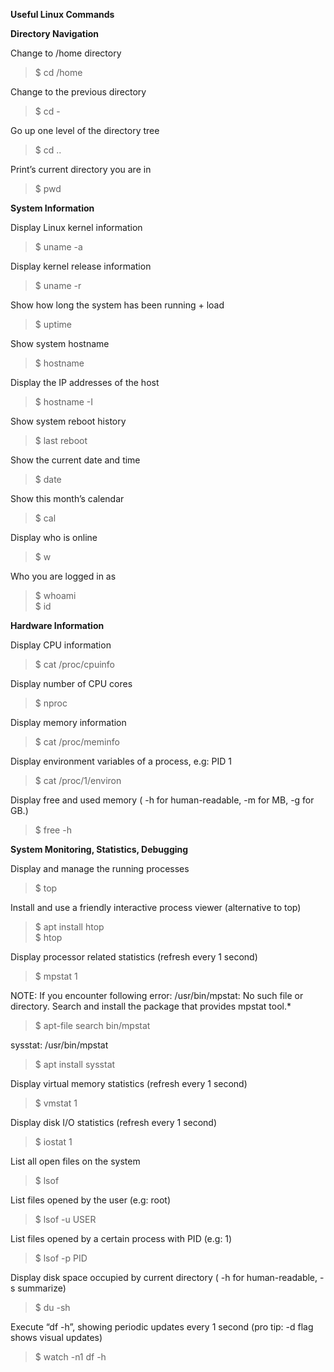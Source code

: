 **Useful Linux Commands**

**Directory Navigation**  


Change to /home directory   
>$ cd /home  

Change to the previous directory  
>$ cd -  

Go up one level of the directory tree  
>$ cd ..     

Print’s current directory you are in  
>$ pwd  

**System Information**  


Display Linux kernel information  
>$ uname -a  

Display kernel release information  
>$ uname -r  

Show how long the system has been running + load  
>$ uptime  

Show system hostname  
>$ hostname  

Display the IP addresses of the host  
>$ hostname -I  

Show system reboot history  
>$ last reboot  

Show the current date and time  
>$ date  

Show this month’s calendar  
>$ cal  

Display who is online  
>$ w  

Who you are logged in as  
>$ whoami  
>$ id  


**Hardware Information**  

Display CPU information  
>$ cat /proc/cpuinfo  

Display number of CPU cores  
>$ nproc  

Display memory information  
>$ cat /proc/meminfo  

Display environment variables of a process, e.g: PID 1  
>$ cat /proc/1/environ  

Display free and used memory ( -h for human-readable, -m for MB, -g for GB.)  
>$ free -h  


**System Monitoring, Statistics, Debugging**  


Display and manage the running processes  
>$ top  

Install and use a friendly interactive process viewer (alternative to top)  
>$ apt install htop  
>$ htop  

Display processor related statistics (refresh every 1 second)  
>$ mpstat 1  

NOTE: If you encounter following error: /usr/bin/mpstat: No such file or directory. Search and install the package that provides mpstat tool.*  
>$ apt-file search bin/mpstat  

sysstat: /usr/bin/mpstat  
>$ apt install sysstat  

Display virtual memory statistics (refresh every 1 second)  
>$ vmstat 1  

Display disk I/O statistics (refresh every 1 second)  
>$ iostat 1  

List all open files on the system  
>$ lsof  

List files opened by the user (e.g: root)  
>$ lsof -u USER

List files opened by a certain process with PID (e.g: 1)  
>$ lsof -p PID  

Display disk space occupied by current directory ( -h for human-readable, -s summarize)  
>$ du -sh  

Execute “df -h”, showing periodic updates every 1 second (pro tip: -d flag shows visual updates)  
>$ watch -n1 df -h  
